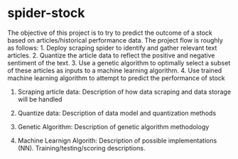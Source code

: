 # spider-stock
The objective of this project is to try to predict the outcome of a stock based on articles/historical performance data. The project flow is roughly as follows:
	1. Deploy scraping spider to identify and gather relevant text articles.
	2. Quantize the article data to reflect the positive and negative sentiment of the text.
	3. Use a genetic algorithm to optimally select a subset of these articles as inputs to a machine learning algorithm.
	4. Use trained machine learning algorithm to attempt to predict the performance of stock

1. Scraping article data:
	Description of how data scraping and data storage will be handled

2. Quantize data:
	Description of data model and quantization methods

3. Genetic Algorithm:
	Description of genetic algorithm methodology

4. Machine Learnign Algorith:
	Description of possible implementations (NN). Training/testing/scoring descriptions.
